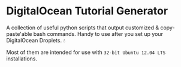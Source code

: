 DigitalOcean Tutorial Generator
===============================

A collection of useful python scripts that output customized & copy-paste'able bash commands. Handy to use after you set up your DigitalOcean Droplets. :droplet:

Most of them are intended for use with ```32-bit Ubuntu 12.04 LTS``` installations.
